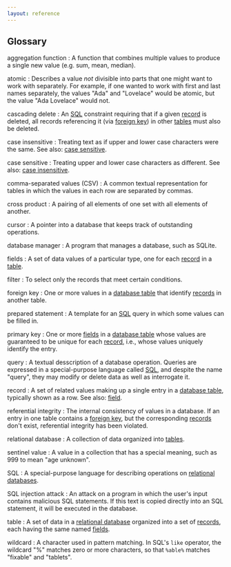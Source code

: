 ```yaml
---
layout: reference
---
```


## Glossary

aggregation function
:   A function that combines multiple values to produce a single new value (e.g. sum, mean, median).

atomic
:   Describes a value *not* divisible into parts that one might want to
    work with separately. For example, if one wanted to work with
    first and last names separately, the values "Ada" and "Lovelace"
    would be atomic, but the value "Ada Lovelace" would not.

cascading delete
:   An [SQL](#sql) constraint requiring that if a given [record](#record) is deleted,
    all records referencing it (via [foreign key](#foreign-key)) in other [tables](#table)
    must also be deleted.

case insensitive
:   Treating text as if upper and lower case characters were the same.
    See also: [case sensitive](#case-sensitive).

case sensitive
:   Treating upper and lower case characters as different. See also: [case insensitive](#case-insensitive).

comma-separated values (CSV)
:   A common textual representation for tables in which the values in each row are separated by commas.

cross product
:   A pairing of all elements of one set with all elements of another.

cursor
:   A pointer into a database that keeps track of outstanding operations.

database manager
:   A program that manages a database, such as SQLite.

fields
:   A set of data values of a particular type, one for each [record](#record) in a [table](#table).

filter
:   To select only the records that meet certain conditions.

foreign key
:   One or more values in a [database table](#table-database) that identify
    [records](#record-database) in another table.

prepared statement
:   A template for an [SQL](#sql) query in which some values can be filled in.

primary key
:   One or more [fields](#field) in a [database table](#table) whose values are
    guaranteed to be unique for each [record](#record), i.e., whose values
    uniquely identify the entry.

query
:   A textual desscription of a database operation. Queries are expressed in
    a special-purpose language called [SQL](#sql), and despite the name "query",
    they may modify or delete data as well as interrogate it.

record
:   A set of related values making up a single entry in a [database table](#table),
    typically shown as a row. See also: [field](#field).

referential integrity
:   The internal consistency of values in a database. If an entry in one table
    contains a [foreign key](#foreign-key), but the corresponding [records](#record)
    don't exist, referential integrity has been violated.

relational database
:   A collection of data organized into [tables](#table).

sentinel value
:   A value in a collection that has a special meaning, such as 999 to mean "age unknown".

SQL
:   A special-purpose language for describing operations on [relational databases](#relational-database).

SQL injection attack
:   An attack on a program in which the user's input contains malicious SQL statements.
    If this text is copied directly into an SQL statement, it will be executed in the database.

table
:   A set of data in a [relational database](#relational-database) organized into a set
    of [records](#record), each having the same named [fields](#field).

wildcard
:   A character used in pattern matching. In SQL's `like` operator, the wildcard "%"
     matches zero or more characters, so that `%able%` matches "fixable" and "tablets".
